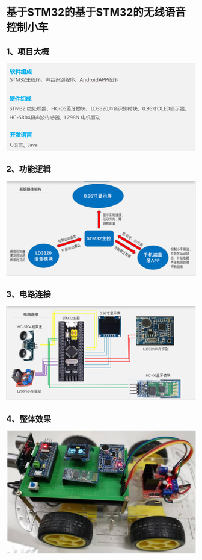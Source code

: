 # 基于STM32的基于STM32的无线语音控制小车

## 1、项目大概

![image-20230601121438403](.\image\image-20230601121438403.png)



## 2、功能逻辑

![image-20230601121513997](.\image\image-20230601121513997.png)

## 3、电路连接

![image-20230601121551092](.\image\image-20230601121551092.png)

## 4、整体效果

![image-20230601121612925](.\image\image-20230601121612925.png)
